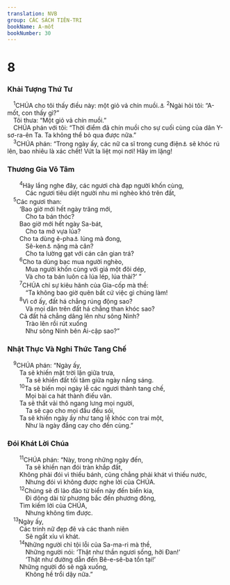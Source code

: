 ```yaml
---
translation: NVB
group: CÁC SÁCH TIÊN-TRI
bookName: A-mốt 
bookNumber: 30
---
```


<div class="title"><h1>8</h1><h3>Khải Tượng Thứ Tư </h3></div>
<span class="verse am_8_1"> <sup>1</sup>CHÚA cho tôi thấy điều này: một giỏ vả chín muồi.<a data-toggle="tooltip" data-placement="bottom" title="Nt: một giỏ trái cây mùa hạ">⚓</a></span>
<span class="verse am_8_2"><sup>2</sup>Ngài hỏi tôi: “A-mốt, con thấy gì?” <br/> Tôi thưa: “Một giỏ vả chín muồi.” <br/> CHÚA phán với tôi: “Thời điểm đã chín muồi cho sự cuối cùng của dân Y-sơ-ra-ên Ta. Ta không thể bỏ qua được nữa.” <br/></span>
<span class="verse am_8_3"> <sup>3</sup>CHÚA phán: “Trong ngày ấy, các nữ ca sĩ trong cung điện<a data-toggle="tooltip" data-placement="bottom" title="Có chỗ dịch là ‘đền thờ’">⚓</a> sẽ khóc rú lên, bao nhiêu là xác chết! Vứt la liệt mọi nơi! Hãy im lặng! <br/></span>
<div class="title"><h3>Thương Gia Vô Tâm </h3></div>
<span class="verse am_8_4">  <sup>4</sup>Hãy lắng nghe đây, các ngươi chà đạp người khốn cùng, <br/>   Các ngươi tiêu diệt người nhu mì nghèo khó trên đất, <br/></span>
<span class="verse am_8_5"> <sup>5</sup>Các ngươi than: <br/>  ‘Bao giờ mới hết ngày trăng mới, <br/>   Cho ta bán thóc? <br/>  Bao giờ mới hết ngày Sa-bát, <br/>   Cho ta mở vựa lúa? <br/>  Cho ta dùng ê-pha<a data-toggle="tooltip" data-placement="bottom" title="Ê-pha là đơn vị đo lường thực phẩm khô, tương đương với 39l">⚓</a> lủng mà đong, <br/>   Sê-ken<a data-toggle="tooltip" data-placement="bottom" title="sê-ken là một đơn vị cân sức nặng, tương đương với 11 gờ-ram">⚓</a> nặng mà cân? <br/>   Cho ta lường gạt với cán cân gian trá? <br/></span>
<span class="verse am_8_6">  <sup>6</sup>Cho ta dùng bạc mua người nghèo, <br/>   Mua người khốn cùng với giá một đôi dép, <br/>   Và cho ta bán luôn cả lúa lép, lúa thải?’ ” <br/></span>
<span class="verse am_8_7">  <sup>7</sup>CHÚA chỉ sự kiêu hãnh của Gia-cốp mà thề: <br/>   “Ta không bao giờ quên bất cứ việc gì chúng làm! <br/></span>
<span class="verse am_8_8">  <sup>8</sup>Vì cớ ấy, đất há chẳng rúng động sao? <br/>   Và mọi dân trên đất há chẳng than khóc sao? <br/>  Cả đất há chẳng dâng lên như sông Ninh? <br/>   Trào lên rồi rút xuống <br/>   Như sông Ninh bên Ai-cập sao?” <br/></span>
<div class="title"><h3>Nhật Thực Và Nghi Thức Tang Chế </h3></div>
<span class="verse am_8_9"> <sup>9</sup>CHÚA phán: “Ngày ấy, <br/>  Ta sẽ khiến mặt trời lặn giữa trưa, <br/>   Ta sẽ khiến đất tối tăm giữa ngày nắng sáng. <br/></span>
<span class="verse am_8_10">  <sup>10</sup>Ta sẽ biến mọi ngày lễ các ngươi thành tang chế, <br/>   Mọi bài ca hát thành điếu văn. <br/>  Ta sẽ thắt vải thô ngang lưng mọi người, <br/>   Ta sẽ cạo cho mọi đầu đều sói, <br/>  Ta sẽ khiến ngày ấy như tang lễ khóc con trai một, <br/>   Như là ngày đắng cay cho đến cùng.” <br/></span>
<div class="title"><h3>Đói Khát Lời Chúa </h3></div>
<span class="verse am_8_11">  <sup>11</sup>CHÚA phán: “Này, trong những ngày đến, <br/>   Ta sẽ khiến nạn đói tràn khắp đất, <br/>  Không phải đói vì thiếu bánh, cũng chẳng phải khát vì thiếu nước, <br/>   Nhưng đói vì không được nghe lời của CHÚA. <br/></span>
<span class="verse am_8_12">  <sup>12</sup>Chúng sẽ đi lảo đảo từ biển này đến biển kia, <br/>   Đi dông dài từ phương bắc đến phương đông, <br/>  Tìm kiếm lời của CHÚA, <br/>   Nhưng không tìm được. <br/></span>
<span class="verse am_8_13"> <sup>13</sup>Ngày ấy, <br/>  Các trinh nữ đẹp đẽ và các thanh niên <br/>   Sẽ ngất xỉu vì khát. <br/></span>
<span class="verse am_8_14">  <sup>14</sup>Những người chỉ tội lỗi của Sa-ma-ri mà thề, <br/>   Những người nói: ‘Thật như thần ngươi sống, hỡi Đan!’ <br/>   ‘Thật như đường dẫn đến Bê-e-sê-ba tồn tại!’ <br/>  Những người đó sẽ ngã xuống, <br/>   Không hề trổi dậy nữa.” <br/></span>
